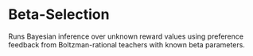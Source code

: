 # Beta-Selection

Runs Bayesian inference over unknown reward values using preference feedback from Boltzman-rational teachers with known beta parameters.